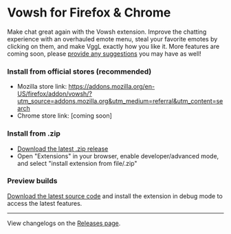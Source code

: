 # Vowsh for Firefox & Chrome
Make chat great again with the Vowsh extension. Improve the chatting experience with an overhauled emote menu, steal your favorite emotes by clicking on them, and make VggL exactly how you like it. More features are coming soon, please [provide any suggestions](https://github.com/VowshApp/Extension/issues) you may have as well!

### Install from official stores (recommended)
* Mozilla store link: https://addons.mozilla.org/en-US/firefox/addon/vowsh/?utm_source=addons.mozilla.org&utm_medium=referral&utm_content=search
* Chrome store link: [coming soon]

### Install from .zip
* [Download the latest .zip release](https://github.com/VowshApp/Extension/releases)
* Open "Extensions" in your browser, enable developer/advanced mode, and select "install extension from file/.zip"

### Preview builds
[Download the latest source code](https://github.com/VowshApp/Extension/archive/refs/heads/main.zip) and install the extension in debug mode to access the latest features.

---

View changelogs on the [Releases page](https://github.com/VowshApp/Extension/releases).
